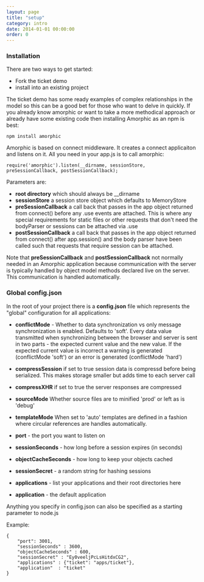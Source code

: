 ```yaml
---
layout: page
title: "setup"
category: intro
date: 2014-01-01 00:00:00
order: 0
---
```


### Installation

There are two ways to get started:

* Fork the ticket demo
* install into an existing project

The ticket demo has some ready examples of complex relationships in the model so this can be a good bet for those who want to delve in quickly.  If you already know amorphic or want to take a more methodical approach or already have some existing code then installing Amorphic as an npm is best:

    npm install amorphic

Amorphic is based on connect middleware. It creates a connect applicaiton and listens on it.  All you need in your app.js is to call amorphic:
 
    require('amorphic').listen(__dirname, sessionStore, preSessionCallback, postSessionCallback);
    
Parameters are:

* **root directory** which should always be __dirname
* **sessionStore** a session store object which defaults to MemoryStore
* **preSessionCallback** a call back that passes in the app object returned from connect() before any .use events are attached.  This is where any special requirements for static files or other requests that don't need the bodyParser or sessions can be attached via .use
* **postSessionCallback** a call back that passes in the app object returned from connect() after app.session() and the body parser have been called such that requests that require session can be attached.

Note that **preSessionCallback** and **postSessionCallback** not normally needed in an Amorphic application because communication with the server is typically handled by object model methods declared live on the server.  This communication is handled automatically.

### Global config.json

In the root of your project there is a **config.json** file which represents the "global" configuration for all applications:

* **conflictMode** - Whether to data synchronization vs only message synchronization is enabled.  Defaults to 'soft'.  Every data value transmitted when synchronizing between the browser and server is sent in two parts - the expected current value and the new value.  If the expected current value is incorrect a warning is generated (conflictMode 'soft') or an error is generated (conflictMode 'hard')

* **compressSession** if set to true session data is compressd before being serialized.  This makes storage smaller but adds time to each server call

* **compressXHR** if set to true the server responses are compressed

* **sourceMode** Whether source files are to minified 'prod' or left as is 'debug'

* **templateMode** When set to 'auto' templates are defined in a fashion where circular references are handles automatically.

* **port** - the port you want to listen on

* **sessionSeconds** - how long before a session expires (in seconds)

* **objectCacheSeconds** - how long to keep your objects cached

* **sessionSecret** - a random string for hashing sessions

* **applications** - list your applications and their root directories here

* **application** - the default application

Anything you specify in config.json can also be specified as a starting parameter to node.js


Example:

    {
        "port": 3001,
        "sessionSeconds" : 3600,
        "objectCacheSeconds" : 600,
        "sessionSecret" : "Ey0veeljPcLsHitdxCG2",
        "applications" : {"ticket": "apps/ticket"},
        "application"  : "ticket"
    }

